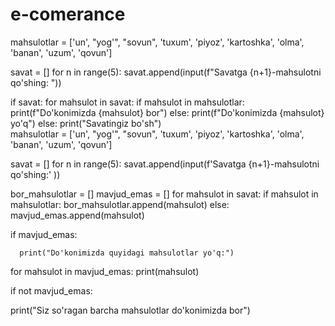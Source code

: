 # e-comerance

mahsulotlar = ['un', "yog'", "sovun", 'tuxum', 'piyoz',
               'kartoshka', 'olma', 'banan', 'uzum', 'qovun']

savat = []
for n in range(5):
    savat.append(input(f"Savatga {n+1}-mahsulotni qo'shing: "))

if savat:
    for mahsulot in savat:
        if mahsulot in mahsulotlar:
            print(f"Do'konimizda {mahsulot} bor")
        else:
            print(f"Do'konimizda {mahsulot} yo'q")
else: 
    print("Savatingiz bo'sh")            
mahsulotlar = ['un', "yog'", "sovun", 'tuxum', 'piyoz',
               'kartoshka', 'olma', 'banan', 'uzum', 'qovun']


savat = []
for n in range(5):
    savat.append(input(f'Savatga {n+1}-mahsulotni qo\'shing:' ))

bor_mahsulotlar = []
mavjud_emas = []
for mahsulot in savat:
    if mahsulot in mahsulotlar:
        bor_mahsulotlar.append(mahsulot)
    else:
        mavjud_emas.append(mahsulot)

if mavjud_emas:
    
        
      print("Do'konimizda quyidagi mahsulotlar yo'q:")
for mahsulot in mavjud_emas:
      print(mahsulot)

if not mavjud_emas:
    
        
   print("Siz so'ragan barcha mahsulotlar do'konimizda bor")
    

